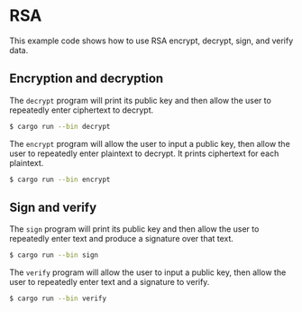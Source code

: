 # RSA

This example code shows how to use RSA encrypt, decrypt, sign, and verify data.

## Encryption and decryption

The `decrypt` program will print its public key and then allow the user to
repeatedly enter ciphertext to decrypt.

```bash
$ cargo run --bin decrypt
```

The `encrypt` program will allow the user to input a public key, then allow the
user to repeatedly enter plaintext to decrypt. It prints ciphertext for each
plaintext.

```bash
$ cargo run --bin encrypt
```

## Sign and verify

The `sign` program will print its public key and then allow the user to
repeatedly enter text and produce a signature over that text.

```bash
$ cargo run --bin sign
```

The `verify` program will allow the user to input a public key, then allow the
user to repeatedly enter text and a signature to verify.

```bash
$ cargo run --bin verify
```
